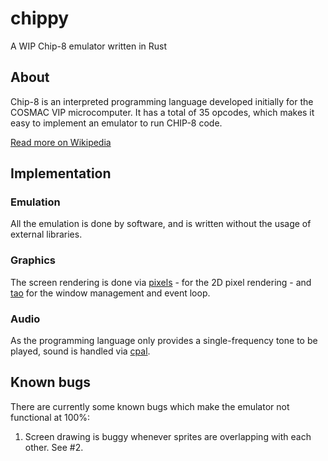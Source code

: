 # chippy 

A WIP Chip-8 emulator written in Rust

## About

Chip-8 is an interpreted programming language developed initially for the COSMAC VIP microcomputer. It has a total of 35 opcodes, which makes it easy to implement an emulator to run CHIP-8 code.

[Read more on Wikipedia](https://en.wikipedia.org/wiki/CHIP-8)

## Implementation

### Emulation

All the emulation is done by software, and is written without the usage of external libraries.

### Graphics

The screen rendering is done via [pixels](https://docs.rs/pixels/latest/pixels/) - for the 2D pixel rendering - and [tao](https://docs.rs/tao/latest/tao/) for the window management and event loop.

### Audio

As the programming language only provides a single-frequency tone to be played, sound is handled via [cpal](https://docs.rs/cpal/latest/cpal/).

## Known bugs

There are currently some known bugs which make the emulator not functional at 100%:

1. Screen drawing is buggy whenever sprites are overlapping with each other. See #2.
